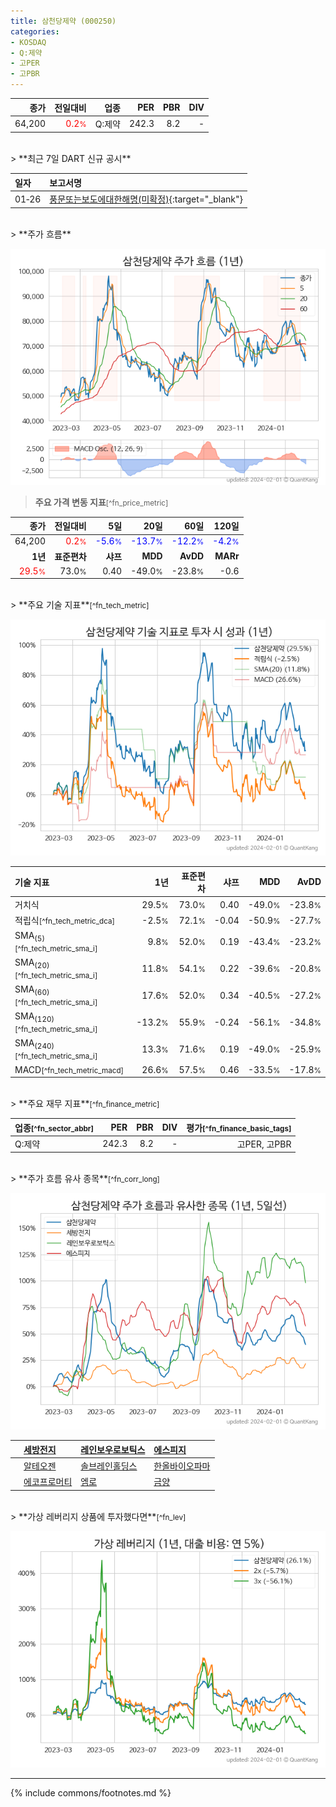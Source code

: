 ```yaml
---
title: 삼천당제약 (000250)
categories:
- KOSDAQ
- Q:제약
- 고PER
- 고PBR
---
```

| **종가** | **전일대비** | **업종** | **PER** | **PBR** | **DIV** |
| -------: | -----------: | -------: | ------: | ------: | ------: |
| 64,200 | <span style="color: red">0.2<small>%</small></span> | Q:제약 | 242.3 | 8.2 | - |

<!-- more -->

<br>
> **최근 7일 DART 신규 공시**<a id="dart"></a>


| **일자** | **보고서명** |
| :--------- | :----------- |
| 01&#x2011;26 | [풍문또는보도에대한해명(미확정)](https://dart.fss.or.kr/dsaf001/main.do?rcpNo=20240126900804){:target="_blank"} |

<br>
> **주가 흐름**<a id="price"></a>

![000250](/stock/images/000250.png)

> **주요 가격 변동 지표**<small>[^fn_price_metric]</small>

| **종가** | **전일대비** | **5일** | **20일** | **60일** | **120일** |
| -------: | -----------: | ------: | -------: | -------: | --------: |
| 64,200 | <span style="color: red">0.2<small>%</small></span> | <span style="color: blue">-5.6<small>%</small></span> | <span style="color: blue">-13.7<small>%</small></span> | <span style="color: blue">-12.2<small>%</small></span> | <span style="color: blue">-4.2<small>%</small></span> |
| **1년** | **표준편차** | **샤프** | **MDD** | **AvDD** | **MARr** |
| <span style="color: red">29.5<small>%</small></span> | 73.0<small>%</small> | 0.40 | -49.0<small>%</small> | -23.8<small>%</small> | -0.6 |

<br>
> **주요 기술 지표**<small>[^fn_tech_metric]</small>


![000250](/stock/images/000250_tech.png)

| **기술 지표** | **1년** | **표준편차** | **샤프** | **MDD** | **AvDD** |
| :------------ | ------: | -----------: | -------: | ------: | -------: |
| 거치식 | 29.5<small>%</small> | 73.0<small>%</small> | 0.40 | -49.0<small>%</small> | -23.8<small>%</small> |
| 적립식<small>[^fn_tech_metric_dca]</small> | -2.5<small>%</small> | 72.1<small>%</small> | -0.04 | -50.9<small>%</small> | -27.7<small>%</small> |
| SMA<sub>(5)</sub><small>[^fn_tech_metric_sma_i]</small> | 9.8<small>%</small> | 52.0<small>%</small> | 0.19 | -43.4<small>%</small> | -23.2<small>%</small> |
| SMA<sub>(20)</sub><small>[^fn_tech_metric_sma_i]</small> | 11.8<small>%</small> | 54.1<small>%</small> | 0.22 | -39.6<small>%</small> | -20.8<small>%</small> |
| SMA<sub>(60)</sub><small>[^fn_tech_metric_sma_i]</small> | 17.6<small>%</small> | 52.0<small>%</small> | 0.34 | -40.5<small>%</small> | -27.2<small>%</small> |
| SMA<sub>(120)</sub><small>[^fn_tech_metric_sma_i]</small> | -13.2<small>%</small> | 55.9<small>%</small> | -0.24 | -56.1<small>%</small> | -34.8<small>%</small> |
| SMA<sub>(240)</sub><small>[^fn_tech_metric_sma_i]</small> | 13.3<small>%</small> | 71.6<small>%</small> | 0.19 | -49.0<small>%</small> | -25.9<small>%</small> |
| MACD<small>[^fn_tech_metric_macd]</small> | 26.6<small>%</small> | 57.5<small>%</small> | 0.46 | -33.5<small>%</small> | -17.8<small>%</small> |

<br>
> **주요 재무 지표**<small>[^fn_finance_metric]</small>

| **업종**<small>[^fn_sector_abbr]</small> | **PER** | **PBR** | **DIV** | **평가**<small>[^fn_finance_basic_tags]</small> |
| :--------------------------------------- | ------: | ------: | ------: | ----------------------------------------------: |
| Q:제약 | 242.3 | 8.2 | - | 고PER, 고PBR |

<br>
> **주가 흐름 유사 종목**<a id="corr"></a><small>[^fn_corr_long]</small>

![000250](/stock/images/000250_corr.png)

|    | [세방전지](/004490/) | [레인보우로보틱스](/277810/) | [에스피지](/058610/) |
| :- | :------------------------------------- | :------------------------------------- | :--------------------------------------|
|    | [알테오젠](/196170/) | [솔브레인홀딩스](/036830/) | [한올바이오파마](/009420/) |
|    | [에코프로머티](/450080/) | [엠로](/058970/) | [금양](/001570/) |

<br>
> **가상 레버리지 상품에 투자했다면**<a id="2x"></a><small>[^fn_lev]</small>

![000250](/stock/images/000250_2x.png)

---
{% include commons/footnotes.md %}